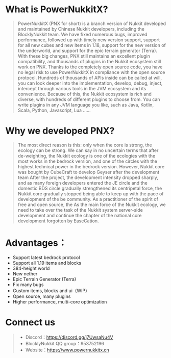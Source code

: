 # **What is PowerNukkitX?**
>PowerNukkitX (PNX for short) is a branch version of Nukkit developed and maintained by Chinese Nukkit developers, including the BlocklyNukkit team. We have fixed numerous bugs, improved performance, followed up with timely new version support, support for all new cubes and new items in 1.18, support for the new version of the underworld, and support for the epic terrain generator (Terra). With these big changes, PNX still maintains an excellent plugin compatibility, and thousands of plugins in the Nukkit ecosystem still work on PNX. Thanks to the completely open source code, you have no legal risk to use PowerNukkitX in compliance with the open source protocol. Hundreds of thousands of APIs inside can be called at will, you can look deeper into the implementation, develop, debug, inject, intercept through various tools in the JVM ecosystem and its convenience. Because of this, the Nukkit ecosystem is rich and diverse, with hundreds of different plugins to choose from. You can write plugins in any JVM language you like, such as Java, Kotlin, Scala, Python, Javascript, Lua ......
# **Why we developed PNX?**
>The most direct reason is this: only when the core is strong, the ecology can be strong.
We can say in no uncertain terms that after de-weighting, the Nukkit ecology is one of the ecologies with the most works in the bedrock version, and one of the circles with the highest technical power in the bedrock version. However, Nukkit core was bought by CubeCraft to develop Geyser after the development team After the project, the development intensity dropped sharply, and as many foreign developers entered the JE circle and the domestic BDS circle gradually strengthened its centripetal force, the Nukkit core gradually stopped being able to keep up with the pace of development of the be community. As a practitioner of the spirit of free and open source, the As the main force of the Nukkit ecology, we need to take over the task of the Nukkit system server-side development and continue the chapter of the national core development forgotten by EaseCation.
# **Advantages：**
* Support latest bedrock protocol
* Support all 1.19 items and blocks
* 384-height world
* New nether
* Epic Terrain Generator (Terra)
* Fix many bugs
* Custom items, blocks and ui（WIP）
* Open source, many plugins
* Higher performance, multi-core optimization
# **Connect us**
>* Discord：https://discord.gg/j7UwsaNu4V
>* BlocklyNukkit QQ group：953752196
>* Website：https://www.powernukkitx.cn